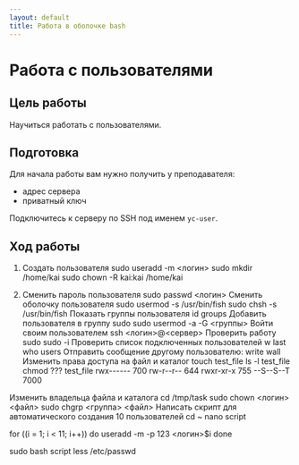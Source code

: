 ```yaml
---
layout: default
title: Работа в оболочке bash
---
```

# Работа с пользователями

## Цель работы

Научиться работать с пользователями.

## Подготовка

Для начала работы вам нужно получить у преподавателя:
* адрес сервера
* приватный ключ

Подключитесь к серверу по SSH под именем `yc-user`.


## Ход работы

1. Создать пользователя
sudo useradd -m <логин>
sudo mkdir /home/kai
sudo chown -R kai:kai /home/kai

2. Сменить пароль пользователя
sudo passwd <логин>
Сменить оболочку пользователя
sudo usermod -s /usr/bin/fish <login>
sudo chsh -s /usr/bin/fish <login>
Показать группы пользователя
id <login>
groups <login>
Добавить пользователя в группу sudo
sudo usermod -a -G <группы> <login> 
Войти своим пользователем
ssh <логин>@<сервер>
Проверить работу sudo
sudo -i
Проверить список подключенных пользователей
w
last
who
users
Отправить сообщение другому пользователю:
write
wall
Изменить права доступа на файл и каталог
touch test_file
ls -l test_file
chmod ??? test_file
rwx------ 700
rw-r--r-- 644
rwxr-xr-x 755
--S--S--T 7000

Изменить владельца файла и каталога
cd /tmp/task
sudo chown <логин> <файл>
sudo chgrp <группа> <файл>
Написать скрипт для автоматического создания 10 пользователей
cd ~
nano script

for ((i = 1; i < 11; i++))
do
  useradd -m -p 123 <логин>$i
done

sudo bash script
less /etc/passwd

